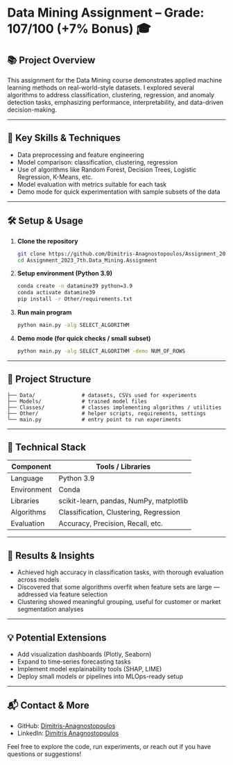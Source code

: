 # Data Mining Assignment – Grade: 107/100 (+7% Bonus) 🎓

## 📚 Project Overview

This assignment for the Data Mining course demonstrates applied machine learning methods on real-world-style datasets. I explored several algorithms to address classification, clustering, regression, and anomaly detection tasks, emphasizing performance, interpretability, and data-driven decision-making.

---

## 🧠 Key Skills & Techniques

- Data preprocessing and feature engineering  
- Model comparison: classification, clustering, regression  
- Use of algorithms like Random Forest, Decision Trees, Logistic Regression, K-Means, etc.  
- Model evaluation with metrics suitable for each task  
- Demo mode for quick experimentation with sample subsets of the data  

---

## 🛠️ Setup & Usage

1. **Clone the repository**  
   ```bash
   git clone https://github.com/Dimitris-Anagnostopoulos/Assignment_2023_7th.Data_Mining.Assignment.git
   cd Assignment_2023_7th.Data_Mining.Assignment
   ```

2. **Setup environment (Python 3.9)**  
   ```bash
   conda create -n datamine39 python=3.9
   conda activate datamine39
   pip install -r Other/requirements.txt
   ```

3. **Run main program**  
   ```bash
   python main.py -alg SELECT_ALGORITHM
   ```

4. **Demo mode (for quick checks / small subset)**  
   ```bash
   python main.py -alg SELECT_ALGORITHM -demo NUM_OF_ROWS
   ```

---

## 📂 Project Structure

```
├── Data/               # datasets, CSVs used for experiments
├── Models/             # trained model files
├── Classes/            # classes implementing algorithms / utilities
├── Other/              # helper scripts, requirements, settings
└── main.py             # entry point to run experiments
```

---

## 🔧 Technical Stack

| Component         | Tools / Libraries                        |
|-------------------|-------------------------------------------|
| Language          | Python 3.9                                |
| Environment       | Conda                                     |
| Libraries         | scikit-learn, pandas, NumPy, matplotlib   |
| Algorithms        | Classification, Clustering, Regression    |
| Evaluation        | Accuracy, Precision, Recall, etc.         |

---

## 🌟 Results & Insights

- Achieved high accuracy in classification tasks, with thorough evaluation across models  
- Discovered that some algorithms overfit when feature sets are large — addressed via feature selection  
- Clustering showed meaningful grouping, useful for customer or market segmentation analyses

---

## 💡 Potential Extensions

- Add visualization dashboards (Plotly, Seaborn)  
- Expand to time‑series forecasting tasks  
- Implement model explainability tools (SHAP, LIME)  
- Deploy small models or pipelines into MLOps-ready setup  

---

## 📬 Contact & More

- GitHub: [Dimitris-Anagnostopoulos](https://github.com/Dimitris-Anagnostopoulos)  
- LinkedIn: [Dimitris Anagnostopoulos](https://www.linkedin.com/in/dimitris-anagnostopoulos-396361241/)  

Feel free to explore the code, run experiments, or reach out if you have questions or suggestions!
